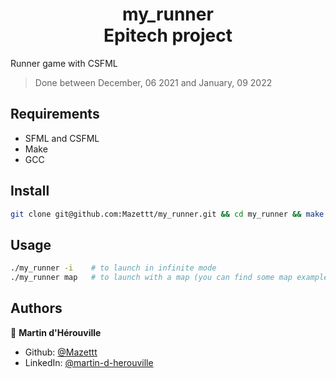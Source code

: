 <h1 align="center">my_runner<br>Epitech project</h1>

Runner game with CSFML

> Done between December, 06 2021 and January, 09 2022

## Requirements

- SFML and CSFML
- Make
- GCC

## Install

```sh
git clone git@github.com:Mazettt/my_runner.git && cd my_runner && make
```

## Usage

```sh
./my_runner -i    # to launch in infinite mode
./my_runner map   # to launch with a map (you can find some map examples in the maps/ folder)
```

## Authors

👤 **Martin d'Hérouville**

* Github: [@Mazettt](https://github.com/Mazettt)
* LinkedIn: [@martin-d-herouville](https://linkedin.com/in/martin-d-herouville)
